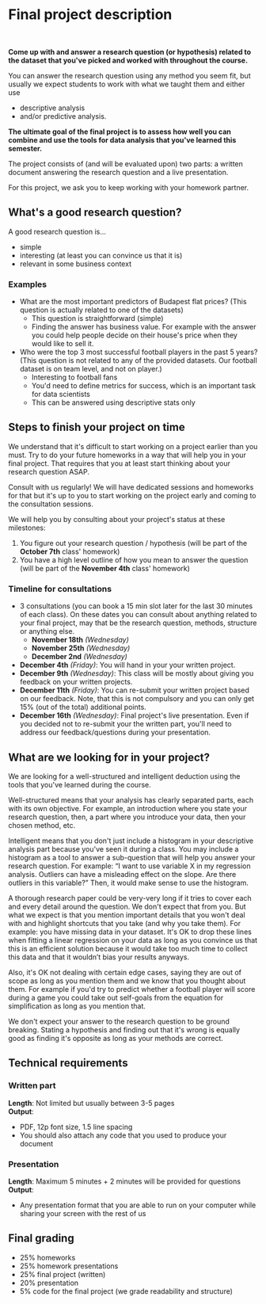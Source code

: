 # Final project description

<br>

**Come up with and answer a research question (or hypothesis) related to the dataset that you've picked and worked with throughout the course.**

You can answer the research question using any method you seem fit, but usually we expect students to work with what we taught them and either use

-  descriptive analysis
-  and/or predictive analysis.

**The ultimate goal of the final project is to assess how well you can combine and use the tools for data analysis that you've learned this semester.**

The project consists of (and will be evaluated upon) two parts: a written document answering the research question and a live presentation.

For this project, we ask you to keep working with your homework partner.

## What's a good research question?

A good research question is...

- simple
- interesting (at least you can convince us that it is)
- relevant in some business context

### Examples

- What are the most important predictors of Budapest flat prices? (This question is actually related to one of the datasets)
    + This question is straightforward (simple)
    + Finding the answer has business value. For example with the answer you could help people decide on their house's price when they would like to sell it.
- Who were the top 3 most successful football players in the past 5 years? (This question is not related to any of the provided datasets. Our football dataset is on team level, and not on player.)
    + Interesting to football fans
    + You'd need to define metrics for success, which is an important task for data scientists
    + This can be answered using descriptive stats only

## Steps to finish your project on time

We understand that it's difficult to start working on a project earlier than you must. Try to do your future homeworks in a way that will help you in your final project. That requires that you at least start thinking about your research question ASAP.

Consult with us regularly! We will have dedicated sessions and homeworks for that but it's up to you to start working on the project early and coming to the consultation sessions.

We will help you by consulting about your project's status at these milestones:

1. You figure out your research question / hypothesis (will be part of the **October 7th** class' homework)
2. You have a high level outline of how you mean to answer the question (will be part of the **November 4th** class' homework)

### Timeline for consultations

- 3 consultations (you can book a 15 min slot later for the last 30 minutes of each class). On these dates you can consult about anything related to your final project, may that be the research question, methods, structure or anything else.
    + **November 18th** *(Wednesday)*
    + **November 25th** *(Wednesday)*
    + **December 2nd** *(Wednesday)*
- **December 4th** *(Friday)*: You will hand in your your written project.
- **December 9th** *(Wednesday)*: This class will be mostly about giving you feedback on your written projects.
- **December 11th** *(Friday)*: You can re-submit your written project based on our feedback. Note, that this is not compulsory and you can only get 15% (out of the total) additional points.
- **December 16th** *(Wednesday)*: Final project's live presentation. Even if you decided not to re-submit your the written part, you'll need to address our feedback/questions during your presentation.

## What are we looking for in your project?

We are looking for a well-structured and intelligent deduction using the tools that you've learned during the course.

Well-structured means that your analysis has clearly separated parts, each with its own objective. For example, an introduction where you state your research question, then, a part where you introduce your data, then your chosen method, etc.

Intelligent means that you don't just include a histogram in your descriptive analysis part because you've seen it during a class. You may include a histogram as a tool to answer a sub-question that will help you answer your research question. For example: “I want to use variable X in my regression analysis. Outliers can have a misleading effect on the slope. Are there outliers in this variable?” Then, it would make sense to use the histogram.

A thorough research paper could be very-very long if it tries to cover each and every detail around the question. We don't expect that from you. But what we expect is that you mention important details that you won't deal with and highlight shortcuts that you take (and why you take them). For example: you have missing data in your dataset. It's OK to drop these lines when fitting a linear regression on your data as long as you convince us that this is an efficient solution because it would take too much time to collect this data and that it wouldn’t bias your results anyways.

Also, it's OK not dealing with certain edge cases, saying they are out of scope as long as you mention them and we know that you thought about them. For example if you'd try to predict whether a football player will score during a game you could take out self-goals from the equation for simplification as long as you mention that.

We don't expect your answer to the research question to be ground breaking. Stating a hypothesis and finding out that it's wrong is equally good as finding it's opposite as long as your methods are correct.

## Technical requirements

### Written part

**Length**: Not limited but usually between 3-5 pages   
**Output**:

- PDF, 12p font size, 1.5 line spacing
- You should also attach any code that you used to produce your document

### Presentation

**Length**: Maximum 5 minutes + 2 minutes will be provided for questions   
**Output**:

- Any presentation format that you are able to run on your computer while sharing your screen with the rest of us

## Final grading

- 25% homeworks
- 25% homework presentations
- 25% final project (written)
- 20% presentation
- 5% code for the final project (we grade readability and structure)
